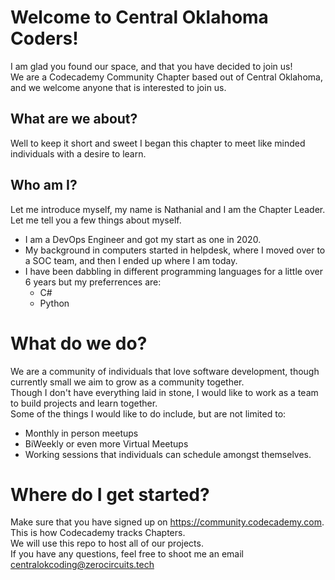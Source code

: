 # Welcome to Central Oklahoma Coders!

I am glad you found our space, and that you have decided to join us! <br/>
We are a Codecademy Community Chapter based out of Central Oklahoma, and we welcome anyone that is interested to join us. <br/>
## What are we about?
Well to keep it short and sweet I began this chapter to meet like minded individuals with a desire to learn. <br/>
## Who am I?
Let me introduce myself, my name is Nathanial and I am the Chapter Leader. Let me tell you a few things about myself.
- I am a DevOps Engineer and got my start as one in 2020.
- My background in computers started in helpdesk, where I moved over to a SOC team, and then I ended up where I am today.
- I have been dabbling in different programming languages for a little over 6 years but my preferrences are:
  - C#
  - Python
# What do we do?
We are a community of individuals that love software development, though currently small we aim to grow as a community together. <br/>
Though I don't have everything laid in stone, I would like to work as a team to build projects and learn together. <br/>
Some of the things I would like to do include, but are not limited to:
- Monthly in person meetups
- BiWeekly or even more Virtual Meetups
- Working sessions that individuals can schedule amongst themselves.
# Where do I get started?
Make sure that you have signed up on https://community.codecademy.com. This is how Codecademy tracks Chapters. <br/>
We will use this repo to host all of our projects. <br/>
If you have any questions, feel free to shoot me an email centralokcoding@zerocircuits.tech <br/>

<!---
CentralOKCoders/CentralOKCoders is a ✨ special ✨ repository because its `README.md` (this file) appears on your GitHub profile.
You can click the Preview link to take a look at your changes.
--->
